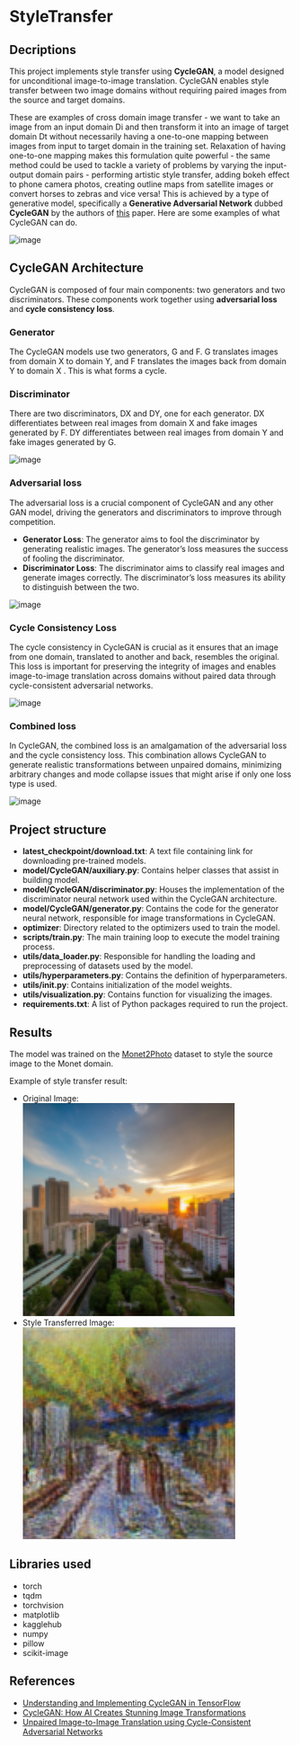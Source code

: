
# StyleTransfer
## Decriptions
This project implements style transfer using **CycleGAN**, a model designed for unconditional image-to-image translation. CycleGAN enables style transfer between two image domains without requiring paired images from the source and target domains.

These are examples of cross domain image transfer - we want to take an image from an input domain  Di and then transform it into an image of target domain  Dt without necessarily having a one-to-one mapping between images from input to target domain in the training set. Relaxation of having one-to-one mapping makes this formulation quite powerful - the same method could be used to tackle a variety of problems by varying the input-output domain pairs - performing artistic style transfer, adding bokeh effect to phone camera photos, creating outline maps from satellite images or convert horses to zebras and vice versa! This is achieved by a type of generative model, specifically a **Generative Adversarial Network** dubbed **CycleGAN** by the authors of [this](https://arxiv.org/abs/1703.10593) paper. Here are some examples of what CycleGAN can do.

![image](https://hardikbansal.github.io/CycleGANBlog/images/gan_example.jpg)
## CycleGAN Architecture
CycleGAN is composed of four main components: two generators and two discriminators. These components work together using **adversarial loss** and **cycle consistency loss**.
### Generator
The CycleGAN models use two generators, G and F. G translates images from domain X to domain Y, and F translates the images back from domain Y to domain X . This is what forms a cycle.
### Discriminator
There are two discriminators, DX​ and DY, one for each generator. DX​ differentiates between real images from domain X and fake images generated by F. DY​ differentiates between real images from domain Y and fake images generated by G.

![image](https://habrastorage.org/webt/59/e4/27/59e42744848e6728090234.png)

### Adversarial loss
The adversarial loss is a crucial component of CycleGAN and any other GAN model, driving the generators and discriminators to improve through competition.

* **Generator Loss**: The generator aims to fool the discriminator by generating realistic images. The generator’s loss measures the success of fooling the discriminator.
* **Discriminator Loss**: The discriminator aims to classify real images and generate images correctly. The discriminator’s loss measures its ability to distinguish between the two.

![image](https://viso.ai/wp-content/uploads/2024/07/adverserial-loss-eq.jpg)

### Cycle Consistency Loss

The cycle consistency in CycleGAN is crucial as it ensures that an image from one domain, translated to another and back, resembles the original. This loss is important for preserving the integrity of images and enables image-to-image translation across domains without paired data through cycle-consistent adversarial networks.

![image](https://viso.ai/wp-content/uploads/2024/07/cycle-loss-eq.jpg)

### Combined loss
In CycleGAN, the combined loss is an amalgamation of the adversarial loss and the cycle consistency loss. This combination allows CycleGAN to generate realistic transformations between unpaired domains, minimizing arbitrary changes and mode collapse issues that might arise if only one loss type is used.

![image](https://viso.ai/wp-content/uploads/2024/07/full-loss-eq.jpg)

## Project structure

- **latest_checkpoint/download.txt**: A text file containing link for downloading  pre-trained models.
- **model/CycleGAN/auxiliary.py**: Сontains helper classes that assist in building model.
- **model/CycleGAN/discriminator.py**: Houses the implementation of the discriminator neural network used within the CycleGAN architecture.
- **model/CycleGAN/generator.py**: Contains the code for the generator neural network, responsible for image transformations in CycleGAN.
- **optimizer**: Directory related to the optimizers used to train the model.
- **scripts/train.py**: The main training loop to execute the model training process.
- **utils/data_loader.py**: Responsible for handling the loading and preprocessing of datasets used by the model.
- **utils/hyperparameters.py**: Contains the definition of hyperparameters.
- **utils/init.py**: Contains initialization of the model weights.
- **utils/visualization.py**: Contains function for visualizing the images.
- **requirements.txt**: A list of Python packages required to run the project.

## Results 
The model was trained on the [Monet2Photo](https://www.kaggle.com/datasets/balraj98/monet2photo/data) dataset to style the source image to the Monet domain.

Example of style transfer result:

- Original Image:
![image](./result/input.png)
- Style Transferred Image:
![image](./result/output.png)

## Libraries used

- torch
- tqdm
- torchvision
- matplotlib
- kagglehub
- numpy
- pillow
- scikit-image

## References

- [Understanding and Implementing CycleGAN in TensorFlow](https://hardikbansal.github.io/CycleGANBlog/)
- [CycleGAN: How AI Creates Stunning Image Transformations](https://viso.ai/deep-learning/cyclegan/)
- [Unpaired Image-to-Image Translation using Cycle-Consistent Adversarial Networks](https://arxiv.org/abs/1703.10593)
